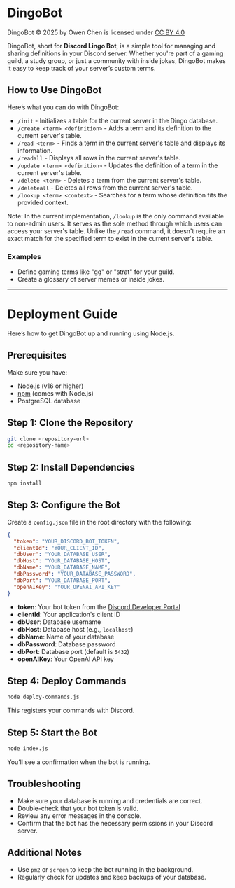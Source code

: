 # DingoBot

DingoBot © 2025 by Owen Chen is licensed under [CC BY 4.0](https://creativecommons.org/licenses/by/4.0/?ref=chooser-v1)

DingoBot, short for **Discord Lingo Bot**, is a simple tool for managing and sharing definitions in your Discord server. Whether you're part of a gaming guild, a study group, or just a community with inside jokes, DingoBot makes it easy to keep track of your server’s custom terms.

## How to Use DingoBot

Here’s what you can do with DingoBot:

- `/init` - Initializes a table for the current server in the Dingo database.
- `/create <term> <definition>` - Adds a term and its definition to the current server\'s table.
- `/read <term>` - Finds a term in the current server\'s table and displays its information.
- `/readall` - Displays all rows in the current server\'s table.
- `/update <term> <definition>` - Updates the definition of a term in the current server\'s table.
- `/delete <term>` - Deletes a term from the current server\'s table.
- `/deleteall` - Deletes all rows from the current server\'s table.
- `/lookup <term> <context>` - Searches for a term whose definition fits the provided context. 

Note: In the current implementation, `/lookup` is the only command available to non-admin users. It serves as the sole method through which users can access your server's table. Unlike the `/read` command, it doesn't require an exact match for the specified term to exist in the current server's table.

### Examples
- Define gaming terms like "gg" or "strat" for your guild.
- Create a glossary of server memes or inside jokes.

---

# Deployment Guide

Here’s how to get DingoBot up and running using Node.js.

## Prerequisites

Make sure you have:

- [Node.js](https://nodejs.org/) (v16 or higher)
- [npm](https://www.npmjs.com/) (comes with Node.js)
- PostgreSQL database

## Step 1: Clone the Repository

```bash
git clone <repository-url>
cd <repository-name>
```

## Step 2: Install Dependencies

```bash
npm install
```

## Step 3: Configure the Bot

Create a `config.json` file in the root directory with the following:

```json
{
  "token": "YOUR_DISCORD_BOT_TOKEN",
  "clientId": "YOUR_CLIENT_ID",
  "dbUser": "YOUR_DATABASE_USER",
  "dbHost": "YOUR_DATABASE_HOST",
  "dbName": "YOUR_DATABASE_NAME",
  "dbPassword": "YOUR_DATABASE_PASSWORD",
  "dbPort": "YOUR_DATABASE_PORT",
  "openAIKey": "YOUR_OPENAI_API_KEY"
}
```

- **token**: Your bot token from the [Discord Developer Portal](https://discord.com/developers/applications)
- **clientId**: Your application's client ID
- **dbUser**: Database username
- **dbHost**: Database host (e.g., `localhost`)
- **dbName**: Name of your database
- **dbPassword**: Database password
- **dbPort**: Database port (default is `5432`)
- **openAIKey**: Your OpenAI API key

## Step 4: Deploy Commands

```bash
node deploy-commands.js
```

This registers your commands with Discord.

## Step 5: Start the Bot

```bash
node index.js
```

You’ll see a confirmation when the bot is running.

## Troubleshooting

- Make sure your database is running and credentials are correct.
- Double-check that your bot token is valid.
- Review any error messages in the console.
- Confirm that the bot has the necessary permissions in your Discord server.

## Additional Notes

- Use `pm2` or `screen` to keep the bot running in the background.
- Regularly check for updates and keep backups of your database.
